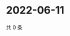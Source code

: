 # 2022-06-11

共 0 条

<!-- BEGIN WEIBO -->
<!-- 最后更新时间 Sat Jun 11 2022 22:13:50 GMT+0800 (China Standard Time) -->

<!-- END WEIBO -->
